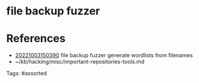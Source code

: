 # file backup fuzzer

# References
- [20221003150390](/zet/20221003150390/) file backup fuzzer generate wordlists from filenames
- ~/kb/hacking/misc/important-repositories-tools.md

Tags:
    #assorted

